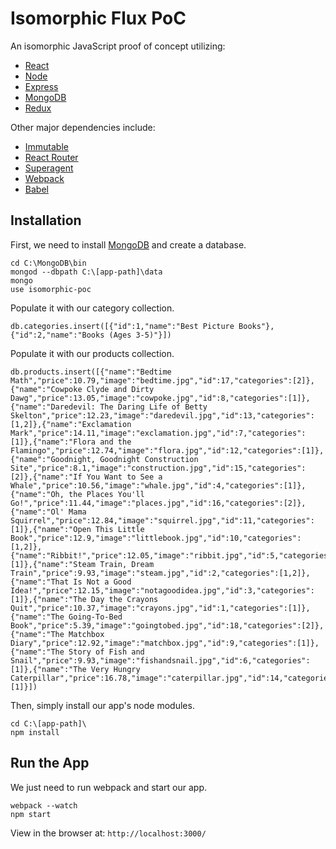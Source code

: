 # Isomorphic Flux PoC

An isomorphic JavaScript proof of concept utilizing:
* [React](https://facebook.github.io/react/)
* [Node](https://nodejs.org/en/)
* [Express](http://expressjs.com/en/)
* [MongoDB](https://docs.mongodb.org/manual/)
* [Redux](http://redux.js.org/)

Other major dependencies include:
* [Immutable](https://facebook.github.io/immutable-js/)
* [React Router](https://github.com/rackt/react-router)
* [Superagent](https://visionmedia.github.io/superagent/)
* [Webpack](https://webpack.github.io/)
* [Babel](http://babeljs.io/)

## Installation

First, we need to install [MongoDB](https://docs.mongodb.org/manual/) and create a database. 

```
cd C:\MongoDB\bin
mongod --dbpath C:\[app-path]\data
mongo
use isomorphic-poc
```

Populate it with our category collection.
```
db.categories.insert([{"id":1,"name":"Best Picture Books"},{"id":2,"name":"Books (Ages 3-5)"}])
```

Populate it with our products collection.
```
db.products.insert([{"name":"Bedtime Math","price":10.79,"image":"bedtime.jpg","id":17,"categories":[2]},{"name":"Cowpoke Clyde and Dirty Dawg","price":13.05,"image":"cowpoke.jpg","id":8,"categories":[1]},{"name":"Daredevil: The Daring Life of Betty Skelton","price":12.23,"image":"daredevil.jpg","id":13,"categories":[1,2]},{"name":"Exclamation Mark","price":14.11,"image":"exclamation.jpg","id":7,"categories":[1]},{"name":"Flora and the Flamingo","price":12.74,"image":"flora.jpg","id":12,"categories":[1]},{"name":"Goodnight, Goodnight Construction Site","price":8.1,"image":"construction.jpg","id":15,"categories":[2]},{"name":"If You Want to See a Whale","price":10.56,"image":"whale.jpg","id":4,"categories":[1]},{"name":"Oh, the Places You'll Go!","price":11.44,"image":"places.jpg","id":16,"categories":[2]},{"name":"Ol' Mama Squirrel","price":12.84,"image":"squirrel.jpg","id":11,"categories":[1]},{"name":"Open This Little Book","price":12.9,"image":"littlebook.jpg","id":10,"categories":[1,2]},{"name":"Ribbit!","price":12.05,"image":"ribbit.jpg","id":5,"categories":[1]},{"name":"Steam Train, Dream Train","price":9.93,"image":"steam.jpg","id":2,"categories":[1,2]},{"name":"That Is Not a Good Idea!","price":12.15,"image":"notagoodidea.jpg","id":3,"categories":[1]},{"name":"The Day the Crayons Quit","price":10.37,"image":"crayons.jpg","id":1,"categories":[1]},{"name":"The Going-To-Bed Book","price":5.39,"image":"goingtobed.jpg","id":18,"categories":[2]},{"name":"The Matchbox Diary","price":12.92,"image":"matchbox.jpg","id":9,"categories":[1]},{"name":"The Story of Fish and Snail","price":9.93,"image":"fishandsnail.jpg","id":6,"categories":[1]},{"name":"The Very Hungry Caterpillar","price":16.78,"image":"caterpillar.jpg","id":14,"categories":[1]}])
```

Then, simply install our app's node modules.

```
cd C:\[app-path]\
npm install
```

## Run the App

We just need to run webpack and start our app.

```
webpack --watch
npm start
```

View in the browser at: <code>http://localhost:3000/</code>